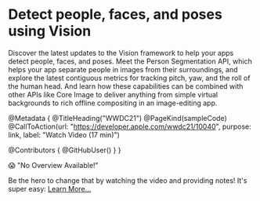 # Detect people, faces, and poses using Vision

Discover the latest updates to the Vision framework to help your apps detect people, faces, and poses. Meet the Person Segmentation API, which helps your app separate people in images from their surroundings, and explore the latest contiguous metrics for tracking pitch, yaw, and the roll of the human head. And learn how these capabilities can be combined with other APIs like Core Image to deliver anything from simple virtual backgrounds to rich offline compositing in an image-editing app.

@Metadata {
   @TitleHeading("WWDC21")
   @PageKind(sampleCode)
   @CallToAction(url: "https://developer.apple.com/wwdc21/10040", purpose: link, label: "Watch Video (17 min)")

   @Contributors {
      @GitHubUser(<replace this with your GitHub handle>)
   }
}

😱 "No Overview Available!"

Be the hero to change that by watching the video and providing notes! It's super easy:
 [Learn More…](https://wwdcnotes.com/documentation/wwdcnotes/contributing)
